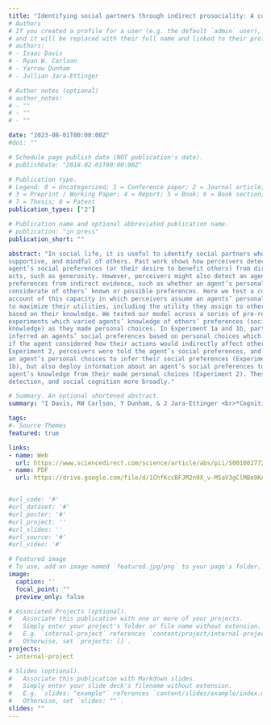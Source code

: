 ```yaml
---
title: "Identifying social partners through indirect prosociality: A computational account"
# Authors
# If you created a profile for a user (e.g. the default `admin` user), write the username (folder name) here 
# and it will be replaced with their full name and linked to their profile.
# authors:
# - Isaac Davis
# - Ryan W. Carlson
# - Yarrow Dunham
# - Jullian Jara-Ettinger

# Author notes (optional)
# author_notes:
# - ""
# - ""
# - ""

date: "2023-08-01T00:00:00Z"
#doi: ""

# Schedule page publish date (NOT publication's date).
# publishDate: "2018-02-01T00:00:00Z"

# Publication type.
# Legend: 0 = Uncategorized; 1 = Conference paper; 2 = Journal article;
# 3 = Preprint / Working Paper; 4 = Report; 5 = Book; 6 = Book section;
# 7 = Thesis; 8 = Patent
publication_types: ["2"]

# Publication name and optional abbreviated publication name.
# publication: "in press"
publication_short: ""

abstract: "In social life, it is useful to identify social partners who are prosocial,
supportive, and mindful of others. Past work shows how perceivers detect an
agent’s social preferences (or their desire to benefit others) from directly helpful
acts, such as generosity. However, perceivers might also detect an agent’s social
preferences from indirect evidence, such as whether an agent’s personal choices are
considerate of others’ known or possible preferences. Here we test a computational
account of this capacity in which perceivers assume an agents’ personal choices aim
to maximize their utilities, including the utility they assign to others’ outcomes,
based on their knowledge. We tested our model across a series of pre-registered
experiments which varied agents’ knowledge of others’ preferences (social
knowledge) as they made personal choices. In Experiment 1a and 1b, participants
inferred an agents’ social preferences based on personal choices which could reveal
if the agent considered how their actions would indirectly affect others. In
Experiment 2, perceivers were told the agent’s social preferences, and inferred their knowledge or ignorance about others’ preferences based on that agent’s personalchoices. Across both experiments, we find converging support for our computational account. We find that perceivers not only leverage information from
an agent’s personal choices to infer their social preferences (Experiment 1a and
1b), but also deploy information about an agent’s social preferences to predict the
agent’s knowledge from their made personal choices (Experiment 2). These findings illuminate how people can discern potential social partners from indirect evidence of their prosociality, thus deepening our understanding of partner
detection, and social cognition more broadly."

# Summary. An optional shortened abstract.
summary: "I Davis, RW Carlson, Y Dunham, & J Jara-Ettinger <br>*Cognition* "

tags:
#- Source Themes
featured: true

links:
- name: Web
  url: https://www.sciencedirect.com/science/article/abs/pii/S0010027723002147
- name: PDF
  url: https://drive.google.com/file/d/1ChfKccBFJM2n9X_v-M5aV3gClMBe9KA4/view?usp=drive_link


#url_code: '#'
#url_dataset: '#'
#url_poster: '#'
#url_project: ''
#url_slides: ''
#url_source: '#'
#url_video: '#'

# Featured image
# To use, add an image named `featured.jpg/png` to your page's folder. 
image:
  caption: ''
  focal_point: ""
  preview_only: false

# Associated Projects (optional).
#   Associate this publication with one or more of your projects.
#   Simply enter your project's folder or file name without extension.
#   E.g. `internal-project` references `content/project/internal-project/index.md`.
#   Otherwise, set `projects: []`.
projects:
- internal-project

# Slides (optional).
#   Associate this publication with Markdown slides.
#   Simply enter your slide deck's filename without extension.
#   E.g. `slides: "example"` references `content/slides/example/index.md`.
#   Otherwise, set `slides: ""`.
slides: ""
---
```


